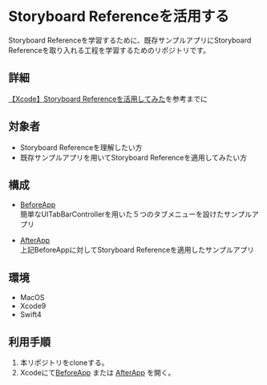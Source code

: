 # Storyboard Referenceを活用する
Storyboard Referenceを学習するために、既存サンプルアプリにStoryboard Referenceを取り入れる工程を学習するためのリポジトリです。

## 詳細
[【Xcode】Storyboard Referenceを活用してみた](https://qiita.com/_CHUBURA/items/03a3cddf8fe17361c5b2)を参考までに 

## 対象者
- Storyboard Referenceを理解したい方
- 既存サンプルアプリを用いてStoryboard Referenceを適用してみたい方

## 構成
- [BeforeApp](/BeforeApp)  
簡単なUITabBarControllerを用いた５つのタブメニューを設けたサンプルアプリ  

- [AfterApp](/AfterApp)  
上記BeforeAppに対してStoryboard Referenceを適用したサンプルアプリ

## 環境
- MacOS
- Xcode9
- Swift4

## 利用手順
1. 本リポジトリをcloneする。
2. Xcodeにて[BeforeApp](/BeforeApp) または [AfterApp](/AfterApp) を開く。
